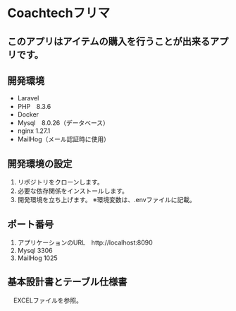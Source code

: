 # Coachtechフリマ

## このアプリはアイテムの購入を行うことが出来るアプリです。

## 開発環境
- Laravel
- PHP　8.3.6
- Docker
- Mysql　8.0.26（データベース）
- nginx 1.27.1
- MailHog（メール認証時に使用）

## 開発環境の設定
1. リポジトリをクローンします。
2. 必要な依存関係をインストールします。
3. 開発環境を立ち上げます。
   ※環境変数は、.envファイルに記載。

## ポート番号
1. アプリケーションのURL　http://localhost:8090
2. Mysql 3306
3. MailHog 1025

## 基本設計書とテーブル仕様書
　EXCELファイルを参照。


   





